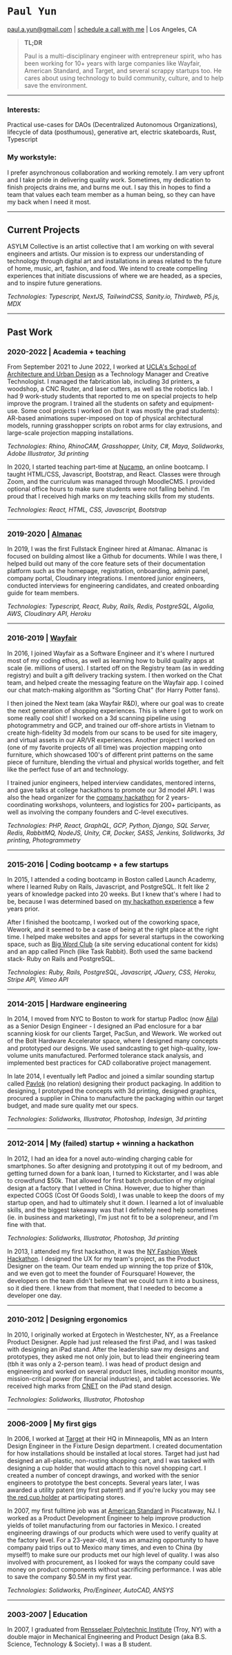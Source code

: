 # `Paul Yun`

paul.a.yun@gmail.com | [schedule a call with me](https://cal.com/paulyun/meet) | Los Angeles, CA

> **TL;DR**
>
> Paul is a multi-disciplinary engineer with entrepreneur spirit, who has been working for 10+ years with large companies like Wayfair, American Standard, and Target, and several scrappy startups too. He cares about using technology to build community, culture, and to help save the environment.

---

### Interests:

Practical use-cases for DAOs (Decentralized Autonomous Organizations), lifecycle of data (posthumous), generative art, electric skateboards, Rust, Typescript



### My workstyle:

I prefer asynchronous collaboration and working remotely. I am very upfront and I take pride in delivering quality work. Sometimes, my dedication to finish projects drains me, and burns me out. I say this in hopes to find a team that values each team member as a human being, so they can have my back when I need it most.

---

## Current Projects

ASYLM Collective is an artist collective that I am working on with several engineers and artists. Our mission is to express our understanding of technology through digital art and installations in areas related to the future of home, music, art, fashion, and food. We intend to create compelling experiences that initiate discussions of where we are headed, as a species, and to inspire future generations.

_Technologies: Typescript, NextJS, TailwindCSS, Sanity.io, Thirdweb, P5.js, MDX_

---

## Past Work

### 2020-2022 | Academia + teaching

From September 2021 to June 2022, I worked at [UCLA's School of Architecture and Urban Design](https://www.aud.ucla.edu/) as a Technology Manager and Creative Technologist. I managed the fabrication lab, including 3d printers, a woodshop, a CNC Router, and laser cutters, as well as the robotics lab. I had 9 work-study students that reported to me on special projects to help improve the program. I trained all the students on safety and equipment-use. Some cool projects I worked on (but it was mostly the grad students): AR-based animations super-imposed on top of physical architectural models, running grasshopper scripts on robot arms for clay extrusions, and large-scale projection mapping installations.

*Technologies: Rhino, RhinoCAM, Grasshopper, Unity, C#, Maya, Solidworks, Adobe Illustrator, 3d printing*



In 2020, I started teaching part-time at [Nucamp](https://www.nucamp.co/), an online bootcamp. I taught HTML/CSS, Javascript, Bootstrap, and React. Classes were through Zoom, and the curriculum was managed through MoodleCMS. I provided optional office hours to make sure students were not falling behind. I'm proud that I received high marks on my teaching skills from my students.

*Technologies: React, HTML, CSS, Javascript, Bootstrap*

---

### 2019-2020 | [Almanac](https://almanac.io/)

In 2019, I was the first Fullstack Engineer hired at Almanac. Almanac is focused on building almost like a Github for documents. While I was there, I helped build out many of the core feature sets of their documentation platform such as the homepage, registration, onboarding, admin panel, company portal, Cloudinary integrations. I mentored junior engineers, conducted interviews for engineering candidates, and created onboarding guide for team members.

*Technologies: Typescript, React, Ruby, Rails, Redis, PostgreSQL, Algolia, AWS, Cloudinary API, Heroku*

---

### 2016-2019 | [Wayfair](https://www.wayfair.com/)

In 2016, I joined Wayfair as a Software Engineer and it's where I nurtured most of my coding ethos, as well as learning how to build quality apps at scale (ie. millions of users). I started off on the Registry team (as in wedding registry) and built a gift delivery tracking system. I then worked on the Chat team, and helped create the messaging feature on the Wayfair app. I coined our chat match-making algorithm as "Sorting Chat" (for Harry Potter fans). 

I then joined the Next team (aka Wayfair R&D), where our goal was to create the next generation of shopping experiences. This is where I got to work on some really cool shit! I worked on a 3d scanning pipeline using photogrammetry and GCP, and trained our off-shore artists in Vietnam to create high-fidelity 3d models from our scans to be used for site imagery, and virtual assets in our AR/VR experiences. Another project I worked on (one of my favorite projects of all time) was projection mapping onto furniture, which showcased 100's of different print patterns on the same piece of furniture, blending the virtual and physical worlds together, and felt like the perfect fuse of art and technology.

I trained junior engineers, helped interview candidates, mentored interns, and gave talks at college hackathons to promote our 3d model API. I was also the head organizer for the [company hackathon](https://www.aboutwayfair.com/culture/hacker-culture-at-wayfair) for 2 years- coordinating workshops, volunteers, and logistics for 200+ participants, as well as involving the company founders and C-level executives.

_Technologies: PHP, React, GraphQL, GCP, Python, Django, SQL Server, Redis, RabbitMQ, NodeJS, Unity, C#, Docker, SASS, Jenkins, Solidworks, 3d printing, Photogrammetry_

---

### 2015-2016 | Coding bootcamp + a few startups

In 2015, I attended a coding bootcamp in Boston called Launch Academy, where I learned Ruby on Rails, Javascript, and PostgreSQL. It felt like 2 years of knowledge packed into 20 weeks. But I knew that's where I had to be, because I was determined based on [my hackathon experience](#2012-2014--my-failed-startup--winning-a-hackathon) a few years prior. 



After I finished the bootcamp, I worked out of the coworking space, Wework, and it seemed to be a case of being at the right place at the right time. I helped make websites and apps for several startups in the coworking space, such as [Big Word Club](https://bigwordclub.com/) (a site serving educational content for kids) and an app called Pinch (like Task Rabbit). Both used the same backend stack- Ruby on Rails and PostgreSQL.

*Technologies: Ruby, Rails, PostgreSQL, Javascript, JQuery, CSS, Heroku, Stripe API, Vimeo API*

---

### 2014-2015 | Hardware engineering

In 2014, I moved from NYC to Boston to work for startup Padloc (now [Aila](https://ailatech.com/)) as a Senior Design Engineer - I designed an iPad enclosure for a bar scanning kiosk for our clients Target, PacSun, and Wework. We worked out of the Bolt Hardware Accelerator space, where I designed many concepts and prototyped our designs. We used sandcasting to get high-quality, low-volume units manufactured. Performed tolerance stack analysis, and implemented best practices for CAD collaborative project management.



In late 2014, I eventually left Padloc and joined a similar sounding startup called [Pavlok](https://pavlok.com/) (no relation) designing their product packaging. In addition to designing, I prototyped the concepts with 3d printing, designed graphics, procured a supplier in China to manufacture the packaging within our target budget, and made sure quality met our specs.  

_Technologies: Solidworks, Illustrator, Photoshop, Indesign, 3d printing_

---

### 2012-2014 | My (failed) startup + winning a hackathon

In 2012, I had an idea for a novel auto-winding charging cable for smartphones. So after designing and prototyping it out of my bedroom, and getting turned down for a bank loan, I turned to Kickstarter, and I was able to crowdfund $50k. That allowed for first batch production of my original design at a factory that I vetted in China. However, due to higher than expected COGS (Cost Of Goods Sold), I was unable to keep the doors of my startup open, and had to ultimately shut it down. I learned a lot of invaluable skills, and the biggest takeaway was that I definitely need help sometimes (ie. in business and marketing), I'm just not fit to be a solopreneur, and I'm fine with that.

_Technologies: Solidworks, Illustrator, Photoshop, 3d printing_



In 2013, I attended my first hackathon, it was the [NY Fashion Week Hackathon](https://www.gettyimages.com/detail/news-photo/founders-of-swatchit-paul-yun-jackson-lin-ramzi-abdoch-news-photo/161700364). I designed the UX for my team's project, as the Product Designer on the team. Our team ended up winning the top prize of $10k, and we even got to meet the founder of Foursquare! However, the developers on the team didn't believe that we could turn it into a business, so it died there. I knew from that moment, that I needed to become a developer one day.

---

### 2010-2012 | Designing ergonomics

In 2010, I originally worked at Ergotech in Westchester, NY, as a Freelance Product Designer. Apple had just released the first iPad, and I was tasked with designing an iPad stand. After the leadership saw my designs and prototypes, they asked me not only join, but to lead their engineering team (tbh it was only a 2-person team). I was head of product design and engineering and worked on several product lines, including monitor mounts, mission-critical power (for financial industries), and tablet accessories. We received high marks from [CNET](https://www.cnet.com/videos/versastand-turns-your-ipad-into-a-piece-of-desk-furniture/) on the iPad stand design.

_Technologies: Solidworks, Illustrator, Photoshop_

---

### 2006-2009 | My first gigs

In 2006, I worked at [Target](https://www.target.com/) at their HQ in Minneapolis, MN as an Intern Design Engineer in the Fixture Design department. I created documentation for how installations should be installed at local stores. Target had just had designed an all-plastic, non-rusting shopping cart, and I was tasked with designing a cup holder that would attach to this novel shopping cart. I created a number of concept drawings, and worked with the senior engineers to prototype the best concepts. Several years later, I was awarded a utility patent (my first patent!) and if you're lucky you may see [the red cup holder](https://i.pinimg.com/originals/d3/e0/62/d3e0627b9206758fa512cab8a68f711e.jpg) at participating stores.



In 2007, my first fulltime job was at [American Standard](https://www.americanstandard-us.com/) in Piscataway, NJ. I worked as a Product Development Engineer to help improve production yields of toilet manufacturing from our factories in Mexico. I created engineering drawings of our products which were used to verify quality at the factory level. For a 23-year-old, it was an amazing opportunity to have company paid trips out to Mexico many times, and even to China (by myself!) to make sure our products met our high level of quality. I was also involved with procurement, as I looked for ways the company could save money on product components without sacrificing performance. I was able to save the company $0.5M in my first year.

_Technologies: Solidworks, Pro/Engineer, AutoCAD, ANSYS_

---

### 2003-2007 | Education

In 2007, I graduated from [Rensselaer Polytechnic Institute](https://rpi.edu/) (Troy, NY) with a double major in Mechanical Engineering and Product Design (aka B.S. Science, Technology & Society). I was a B student.
